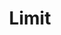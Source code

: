 --- 
title: "Limit"
publishdate: "2019-1-4T16:48:46+02:00"
src: "https://365manga.net/manga/limit"
image: "https://data.365manga.net/images/thumbnails/32615-limit.jpg"
description: " From 1st Chapter. A group of girls is on their way to a camp when the driver passes out and causes the bus to drop from a cliff. The few survivors gather together and try to survive until rescue comes."
---